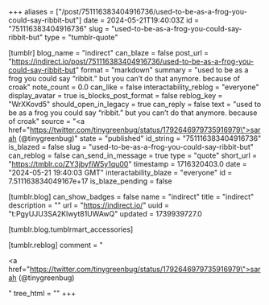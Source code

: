 +++
aliases = ["/post/751116383404916736/used-to-be-as-a-frog-you-could-say-ribbit-but"]
date = 2024-05-21T19:40:03Z
id = "751116383404916736"
slug = "used-to-be-as-a-frog-you-could-say-ribbit-but"
type = "tumblr-quote"

[tumblr]
blog_name = "indirect"
can_blaze = false
post_url = "https://indirect.io/post/751116383404916736/used-to-be-as-a-frog-you-could-say-ribbit-but"
format = "markdown"
summary = "used to be as a frog you could say “ribbit.” but you can’t do that anymore. because of croak"
note_count = 0.0
can_like = false
interactability_reblog = "everyone"
display_avatar = true
is_blocks_post_format = false
reblog_key = "WrXKovd5"
should_open_in_legacy = true
can_reply = false
text = "used to be as a frog you could say “ribbit.” but you can’t do that anymore. because of croak"
source = "<a href=\"https://twitter.com/tinygreenbug/status/1792646979735916979\">sarah (@tinygreenbug)</a>"
state = "published"
id_string = "751116383404916736"
is_blazed = false
slug = "used-to-be-as-a-frog-you-could-say-ribbit-but"
can_reblog = false
can_send_in_message = true
type = "quote"
short_url = "https://tmblr.co/ZY3jbyfiW5y1qu00"
timestamp = 1716320403.0
date = "2024-05-21 19:40:03 GMT"
interactability_blaze = "everyone"
id = 7.511163834049167e+17
is_blaze_pending = false

[tumblr.blog]
can_show_badges = false
name = "indirect"
title = "indirect"
description = ""
url = "https://indirect.io/"
uuid = "t:PgyUJU3SA2Klwyt81UWAwQ"
updated = 1739939727.0

[tumblr.blog.tumblrmart_accessories]

[tumblr.reblog]
comment = "<p><a href=\"https://twitter.com/tinygreenbug/status/1792646979735916979\">sarah (@tinygreenbug)</a></p>"
tree_html = ""
+++
